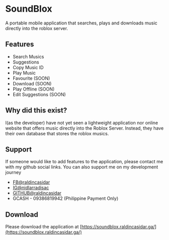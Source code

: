 # SoundBlox
A portable mobile application that searches, plays and downloads music directly into the roblox server.

## Features
 - Search Musics
 - Suggestions
 - Copy Music ID
 - Play Music
 - Favourite (SOON)
 - Download (SOON)
 - Play Offline (SOON)
 - Edit Suggestions (SOON)

## Why did this exist?
I(as the developer) have not yet seen a lightweight application nor online website that offers music directly into the Roblox Server. Instead, they have their own database that stores the roblox musics.

## Support
If someone would like to add features to the application, please contact me with my github social links. You can also support me on my development journey
 - [FB@raldincasidar](https://facebook.com/raldincasidar)
 - [IG@nidlarradisac](https://instagram.com/nidlarradisac)
 - [GITHUB@raldincasidar](https://github.com/raldincasidar)
 - GCASH - 09386819942 (Philippine Payment Only)

## Download
Please download the application at [https://soundblox.raldincasidar.ga/](https://soundblox.raldincasidar.ga/)
